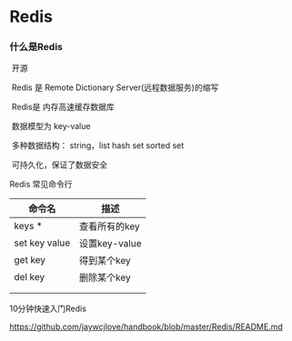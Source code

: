 # Redis

### 什么是Redis

​	开源

​	Redis 是 Remote Dictionary Server(远程数据服务)的缩写

​	Redis是 内存高速缓存数据库

​	数据模型为 key-value

​	多种数据结构： string，list  hash set sorted set

​	可持久化，保证了数据安全





Redis 常见命令行

| 命令名        | 描述          |
| ------------- | ------------- |
| keys *        | 查看所有的key |
| set key value | 设置key-value |
| get key       | 得到某个key   |
| del key       | 删除某个key   |
|               |               |
|               |               |



10分钟快速入门Redis

https://github.com/jaywcjlove/handbook/blob/master/Redis/README.md